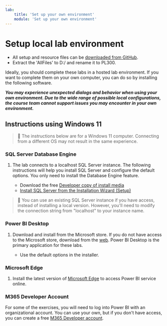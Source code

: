 ```yaml
---
lab:
    title: 'Set up your own environment'
    module: 'Set up your own environment'
---
```


# Setup local lab environment

- All setup and resource files can be [downloaded from GitHub](https://github.com/MicrosoftLearning/PL-300-Microsoft-Power-BI-Data-Analyst/raw/Main/AllfilesDownload.zip).
- Extract the 'AllFiles' to D:/ and rename it to PL300.

Ideally, you should complete these labs in a hosted lab environment. If you want to complete them on your own computer, you can do so by installing the following software.

***You may experience unexpected dialogs and behavior when using your own environment. Due to the wide range of possible local configurations, the course team cannot support issues you may encounter in your own environment.***

## Instructions using Windows 11

> &#128221; The instructions below are for a Windows 11 computer. Connecting from a different OS may not result in the same experience.

### SQL Server Database Engine

1. The lab connects to a localhost SQL Server instance. The following instructions will help you install SQL Server and configure the default options. You only need to install the Database Engine feature.

    - Download the free [Developer copy of install media](https://www.microsoft.com/sql-server/sql-server-downloads?SilentAuth=1&f=255&MSPPError=-2147217396&rtc=1)
    - [Install SQL Server from the Installation Wizard (Setup)](https://learn.microsoft.com/sql/database-engine/install-windows/install-sql-server-from-the-installation-wizard-setup)

> &#128221; You can use an existing SQL Server instance if you have access, instead of installing a local version. However, you'll need to modify the connection string from "localhost" to your instance name.

### Power BI Desktop

1. Download and install from the Microsoft store. If you do not have access to the Microsoft store, download from the [web](https://www.microsoft.com/download/details.aspx?id=58494). Power BI Desktop is the primary application for these labs.

    - Use the default options in the installer.

### Microsoft Edge

1. Install the latest version of [Microsoft Edge](https://microsoft.com/edge) to access Power BI service online.

### M365 Developer Account

For some of the exercises, you will need to log into Power BI with an organizational account. You can use your own, but if you don't have access, you can create a free [M365 Developer account](https://developer.microsoft.com/en-us/microsoft-365/dev-program).

